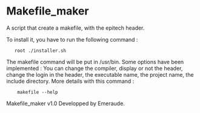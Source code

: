 Makefile_maker
==============

A script that create a makefile, with the epitech header.

To install it, you have to run the following command :

   	   root ./installer.sh

The makefile command will be put in /usr/bin.
Some options have been implemented :
You can change the compiler, display or not the header, change the login in the header, the executable name, the project name, the include directory. More details with this command :

    	makefile --help

Makefile_maker v1.0
Developped by Emeraude.
